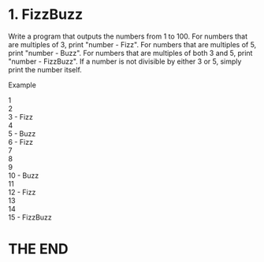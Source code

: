 # 1. FizzBuzz  
Write a program that outputs the numbers from 1 to 100. For numbers that are multiples of 3, print  "number - Fizz". For numbers that are multiples of 5, print "number - Buzz". For numbers that are multiples of both 3 and 5, print "number - FizzBuzz". If a number is not divisible by either 3 or 5, simply print the number itself.

Example

1  
2  
3 - Fizz  
4  
5 - Buzz  
6 - Fizz  
7  
8  
9  
10 - Buzz  
11  
12 - Fizz  
13  
14  
15 - FizzBuzz  


# THE END
